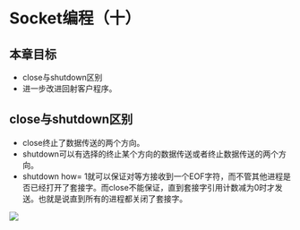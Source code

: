 # Socket编程（十）

## 本章目标

- close与shutdown区别
- 进一步改进回射客户程序。

## close与shutdown区别

- close终止了数据传送的两个方向。
- shutdown可以有选择的终止某个方向的数据传送或者终止数据传送的两个方向。
- shutdown how= 1就可以保证对等方接收到一个EOF字符，而不管其他进程是否已经打开了套接字。而close不能保证，直到套接字引用计数减为0时才发送。也就是说直到所有的进程都关闭了套接字。

![](https://i.loli.net/2020/05/16/RklEgZXuoWOavh7.png)